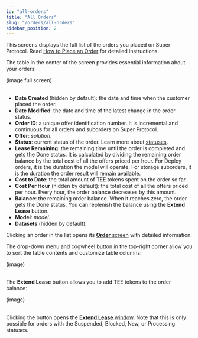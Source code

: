 ```yaml
---
id: "all-orders"
title: "All Orders"
slug: "/orders/all-orders"
sidebar_position: 2
---
```


This screens displays the full list of the orders you placed on Super Protocol. Read [How to Place an Order](/marketplace/guides/place-order) for detailed instructions.

The table in the center of the screen provides essential information about your orders:

(image full screen)
<br/>
<br/>

- **Date Created** (hidden by default): the date and time when the customer placed the order.
- **Date Modified**: the date and time of the latest change in the order status.
- **Order ID**: a unique offer identification number. It is incremental and continuous for all orders and suborders on Super Protocol.
- **Offer**: _solution_.
- **Status**: current status of the order. Learn more about [statuses](/fundamentals/orders#order-status).
- **Lease Remaining**: the remaining time until the order is completed and gets the Done status. It is calculated by dividing the remaining order balance by the total cost of all the offers priced per hour. For Deploy orders, it is the duration the model will operate. For storage suborders, it is the duration the order result will remain available.
- **Cost to Date**: the total amount of TEE tokens spent on the order so far.
- **Cost Per Hour** (hidden by default): the total cost of all the offers priced per hour. Every hour, the order balance decreases by this amount.
- **Balance**: the remaining order balance. When it reaches zero, the order gets the Done status. You can replenish the balance using the **Extend Lease** button.
- **Model**: _model_.
- **Datasets** (hidden by default):

Clicking an order in the list opens its [**Order** screen](/marketplace/orders/order) with detailed information.

The drop-down menu and cogwheel button in the top-right corner allow you to sort the table contents and customize table columns:

(image)
<br/>
<br/>

The **Extend Lease** button allows you to add TEE tokens to the order balance:

(image)
<br/>
<br/>

Clicking the button opens the [**Extend Lease** window](/marketplace/orders/order/extend-lease). Note that this is only possible for orders with the Suspended, Blocked, New, or Processing statuses.
